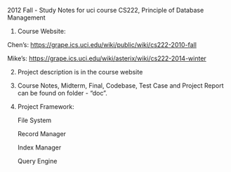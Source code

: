 2012 Fall - Study Notes for uci course CS222, Principle of Database Management

1. Course Website:

Chen’s: https://grape.ics.uci.edu/wiki/public/wiki/cs222-2010-fall

Mike’s: https://grape.ics.uci.edu/wiki/asterix/wiki/cs222-2014-winter

2. Project description is in the course website

3. Course Notes, Midterm, Final, Codebase, Test Case and Project Report can be found on folder - “doc”.

4. Project Framework:

    File System

    Record Manager

    Index Manager

    Query Engine
